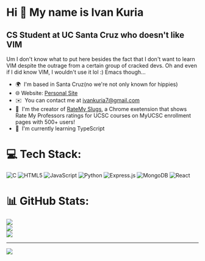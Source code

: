 Hi 👋 My name is Ivan Kuria
===========================

CS Student at UC Santa Cruz who doesn't like VIM
---------------------------

Um I don't know what to put here besides the fact that I don't want to learn VIM despite the outrage from a certain group of cracked devs. Oh and even if I did know VIM, I wouldn't use it lol :) Emacs though...

* 🌍  I'm based in Santa Cruz(no we're not only known for hippies)
* 🌐  Website: [Personal Site](https://ivankuria.github.io/personal-website/)
* ✉️  You can contact me at [ivankuria7@gmail.com](mailto:ivankuria7@gmail.com)
* 🚀  I'm the creator of [RateMy Slugs](https://chromewebstore.google.com/detail/ratemy-slugs/ddmahbdpmhbeohjjblfopgggdbfieboo), a Chrome exetension that shows Rate My Professors ratings for UCSC courses on MyUCSC enrollment pages with 500+ users!
* 🧠  I'm currently learning TypeScript


# 💻 Tech Stack:
![C](https://img.shields.io/badge/c-%2300599C.svg?style=for-the-badge&logo=c&logoColor=white) ![HTML5](https://img.shields.io/badge/html5-%23E34F26.svg?style=for-the-badge&logo=html5&logoColor=white) ![JavaScript](https://img.shields.io/badge/javascript-%23323330.svg?style=for-the-badge&logo=javascript&logoColor=%23F7DF1E) ![Python](https://img.shields.io/badge/python-3670A0?style=for-the-badge&logo=python&logoColor=ffdd54) ![Express.js](https://img.shields.io/badge/express.js-%23404d59.svg?style=for-the-badge&logo=express&logoColor=%2361DAFB) ![MongoDB](https://img.shields.io/badge/MongoDB-%234ea94b.svg?style=for-the-badge&logo=mongodb&logoColor=white) ![React](https://img.shields.io/badge/react-%2320232a.svg?style=for-the-badge&logo=react&logoColor=%2361DAFB)
# 📊 GitHub Stats:
![](https://github-readme-stats.vercel.app/api?username=IvanKuria&theme=dark&hide_border=false&include_all_commits=false&count_private=false)<br/>
![](https://nirzak-streak-stats.vercel.app/?user=IvanKuria&theme=dark&hide_border=false)<br/>
![](https://github-readme-stats.vercel.app/api/top-langs/?username=IvanKuria&theme=dark&hide_border=false&include_all_commits=false&count_private=false&layout=compact)

---
[![](https://visitcount.itsvg.in/api?id=IvanKuria&icon=0&color=0)](https://visitcount.itsvg.in)

<!-- Proudly created with GPRM ( https://gprm.itsvg.in ) -->
